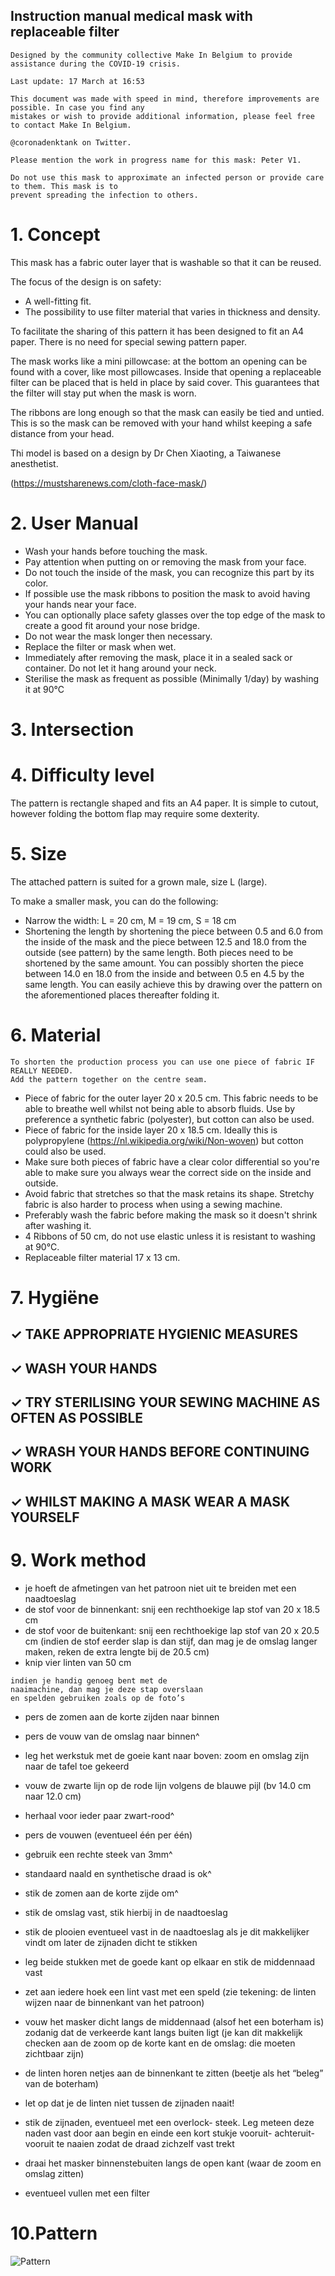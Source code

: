 ## Instruction manual medical mask with replaceable filter

```
Designed by the community collective Make In Belgium to provide assistance during the COVID-19 crisis.
```
```
Last update: 17 March at 16:53
```
```
This document was made with speed in mind, therefore improvements are possible. In case you find any
mistakes or wish to provide additional information, please feel free to contact Make In Belgium.
```
```
@coronadenktank on Twitter.
```
```
Please mention the work in progress name for this mask: Peter V1.
```
```
Do not use this mask to approximate an infected person or provide care to them. This mask is to 
prevent spreading the infection to others.
```

# 1. Concept

This mask has a fabric outer layer that is washable so that it can be reused.

The focus of the design is on safety:

- A well-fitting fit.
- The possibility to use filter material that varies in thickness and density.

To facilitate the sharing of this pattern it has been designed to fit an A4 paper. There is no
need for special sewing pattern paper.

The mask works like a mini pillowcase: at the bottom an opening can be found with a cover, like
most pillowcases. Inside that opening a replaceable filter can be placed that is held in place by
said cover. This guarantees that the filter will stay put when the mask is worn.

The ribbons are long enough so that the mask can easily be tied and untied. This is so the mask can be removed
with your hand whilst keeping a safe distance from your head.

Thi model is based on a design by Dr Chen Xiaoting, a Taiwanese anesthetist.

(https://mustsharenews.com/cloth-face-mask/)

# 2. User Manual

- Wash your hands before touching the mask.
- Pay attention when putting on or removing the mask from your face.
- Do not touch the inside of the mask, you can recognize this part by its color.
- If possible use the mask ribbons to position the mask to avoid having your hands near
your face.
- You can optionally place safety glasses over the top edge of the mask to create a good fit around your nose bridge.
- Do not wear the mask longer then necessary.
- Replace the filter or mask when wet.
- Immediately after removing the mask, place it in a sealed sack or container. Do not let it hang around your neck.
- Sterilise the mask as frequent as possible (Minimally 1/day) by washing it at 90°C

# 3. Intersection
<!-- needs review -->

# 4. Difficulty level

The pattern is rectangle shaped and fits an A4 paper. It is simple to cutout, however folding the bottom flap may require 
some dexterity.

# 5. Size

The attached pattern is suited for a grown male, size L (large).

To make a smaller mask, you can do the following:

- Narrow the width: L = 20 cm, M = 19 cm, S = 18 cm
- Shortening the length by shortening the piece between 0.5 and 6.0 from the inside of the mask and the piece between  12.5 and
 18.0 from the outside (see pattern) by the same length. Both pieces need to be shortened by the same amount.
 You can possibly shorten the piece between 14.0 en 18.0 from the inside and between 0.5 en 4.5 by the same length. You can easily achieve 
 this by drawing over the pattern on the aforementioned places thereafter folding it.

# 6. Material

```
To shorten the production process you can use one piece of fabric IF REALLY NEEDED.
Add the pattern together on the centre seam.
```
- Piece of fabric for the outer layer 20 x 20.5 cm. This fabric needs to be able to breathe well whilst not being able to absorb
fluids. Use by preference a synthetic fabric (polyester), but cotton can also be used.
- Piece of fabric for the inside layer 20 x 18.5 cm. Ideally this is polypropylene (https://nl.wikipedia.org/wiki/Non-woven) but cotton could also be used.
- Make sure both pieces of fabric have a clear color differential so you're able to make sure you always wear the correct side on the inside and outside.
- Avoid fabric that stretches so that the mask retains its shape. Stretchy fabric is also harder to process when using a sewing machine.
- Preferably wash the fabric before making the mask so it doesn't shrink after washing it.
- 4 Ribbons of 50 cm, do not use elastic unless it is resistant to washing at 90°C.
- Replaceable filter material 17 x 13 cm.

# 7. Hygiëne

## ✓ TAKE APPROPRIATE HYGIENIC MEASURES

## ✓ WASH YOUR HANDS

## ✓ TRY STERILISING YOUR SEWING MACHINE AS OFTEN AS POSSIBLE

## ✓ WRASH YOUR HANDS BEFORE CONTINUING WORK

## ✓ WHILST MAKING A MASK WEAR A MASK YOURSELF


# 9. Work method

- je hoeft de afmetingen van het patroon niet
    uit te breiden met een naadtoeslag
- de stof voor de binnenkant: snij een
    rechthoekige lap stof van 20 x 18.5 cm
- de stof voor de buitenkant: snij een
    rechthoekige lap stof van 20 x 20.5 cm
    (indien de stof eerder slap is dan stijf, dan
    mag je de omslag langer maken, reken de
    extra lengte bij de 20.5 cm)
- knip vier linten van 50 cm

```
indien je handig genoeg bent met de
naaimachine, dan mag je deze stap overslaan
en spelden gebruiken zoals op de foto’s
```
- pers de zomen aan de korte zijden naar
    binnen
- pers de vouw van de omslag naar binnen^
- leg het werkstuk met de goeie kant naar
    boven: zoom en omslag zijn naar de tafel toe
    gekeerd
- vouw de zwarte lijn op de rode lijn volgens
    de blauwe pijl (bv 14.0 cm naar 12.0 cm)
- herhaal voor ieder paar zwart-rood^
- pers de vouwen (eventueel één per één)


- gebruik een rechte steek van 3mm^
- standaard naald en synthetische draad is ok^
- stik de zomen aan de korte zijde om^
- stik de omslag vast, stik hierbij in de
    naadtoeslag
- stik de plooien eventueel vast in de
    naadtoeslag als je dit makkelijker vindt om
    later de zijnaden dicht te stikken


- leg beide stukken met de goede kant op
    elkaar en stik de middennaad vast
- zet aan iedere hoek een lint vast met een
    speld (zie tekening: de linten wijzen naar de
    binnenkant van het patroon)


- vouw het masker dicht langs de middennaad
    (alsof het een boterham is) zodanig dat de
    verkeerde kant langs buiten ligt (je kan dit
    makkelijk checken aan de zoom op de korte
    kant en de omslag: die moeten zichtbaar zijn)
- de linten horen netjes aan de binnenkant te
    zitten (beetje als het “beleg” van de
    boterham)
- let op dat je de linten niet tussen de zijnaden
    naait!
- stik de zijnaden, eventueel met een overlock-
    steek. Leg meteen deze naden vast door aan
    begin en einde een kort stukje vooruit-
    achteruit-vooruit te naaien zodat de draad
    zichzelf vast trekt
- draai het masker binnenstebuiten langs de
    open kant (waar de zoom en omslag zitten)
- eventueel vullen met een filter


# 10.Pattern
![Pattern](https://github.com/MakeInBelgium/naaiactie/blob/master/Peter_V1_patroon.png)
